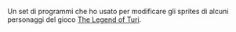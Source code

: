 Un set di programmi che ho usato per modificare gli sprites di alcuni personaggi del gioco [The Legend of Turi](https://github.com/GiuseppeBellamacina/The-Legend-of-Turi).
